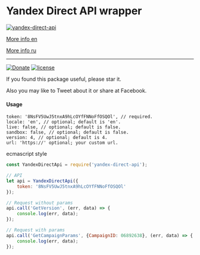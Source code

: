 # Yandex Direct API wrapper

[![yandex-direct-api](https://nodei.co/npm/yandex-direct-api.png?stars&downloads)](https://money.yandex.ru/to/410011926075651)

[More info en](https://tech.yandex.com/direct/)

[More info ru](https://tech.yandex.ru/direct/)

***

[![Donate](https://img.shields.io/badge/Donate-YandexMoney-green.svg)](https://money.yandex.ru/to/410011926075651)
[![license](https://img.shields.io/badge/license-MIT-blue.svg)](https://opensource.org/licenses/MIT)

If you found this package useful, please star it.

Also you may like to Tweet about it or share at Facebook.

#### Usage

```
token: '8NsFV5UwJ5tnxA9hLcOYfFNNoFfOSQOl', // required.
locale: 'en', // optional; default is 'en'.
live: false, // optional; default is false.
sandbox: false, // optional; default is false.
version: 4, // optional; default is 4.
url: 'https://' optional; your custom url.
```

ecmascript style

```javascript
const YandexDirectApi = require('yandex-direct-api');

// API
let api = YandexDirectApi({
	token: '8NsFV5UwJ5tnxA9hLcOYfFNNoFfOSQOl'
});

// Request without params
api.call('GetVersion', (err, data) => {
	console.log(err, data);
});

// Request with params
api.call('GetCampaignParams', {CampaignID: 06892638}, (err, data) => {
	console.log(err, data);
});
```

